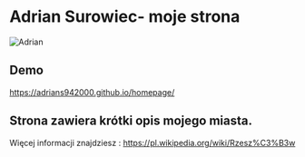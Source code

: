 # Adrian Surowiec-  moje strona
![Adrian](images/AdrianS.jpg)


## Demo 


https://adrians942000.github.io/homepage/



## Strona zawiera krótki opis mojego miasta. 
Więcej informacji znajdziesz : https://pl.wikipedia.org/wiki/Rzesz%C3%B3w
